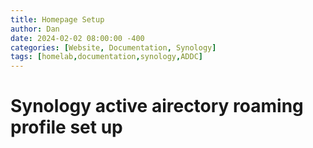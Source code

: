 ```yaml
---
title: Homepage Setup
author: Dan
date: 2024-02-02 08:00:00 -400
categories: [Website, Documentation, Synology]
tags: [homelab,documentation,synology,ADDC]
---
```


# Synology active airectory roaming profile set up

